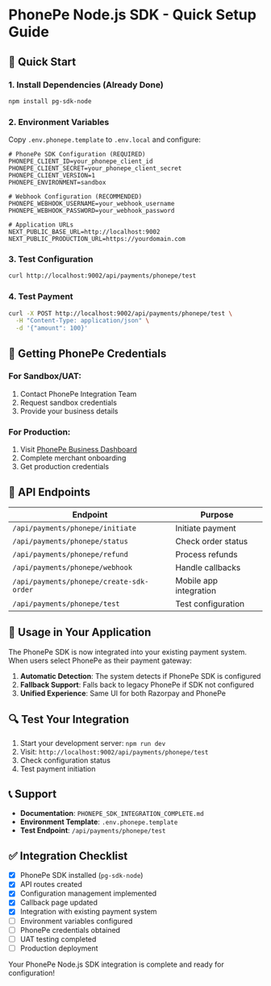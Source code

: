 # PhonePe Node.js SDK - Quick Setup Guide

## 🚀 Quick Start

### 1. Install Dependencies (Already Done)
```bash
npm install pg-sdk-node
```

### 2. Environment Variables
Copy `.env.phonepe.template` to `.env.local` and configure:

```env
# PhonePe SDK Configuration (REQUIRED)
PHONEPE_CLIENT_ID=your_phonepe_client_id
PHONEPE_CLIENT_SECRET=your_phonepe_client_secret
PHONEPE_CLIENT_VERSION=1
PHONEPE_ENVIRONMENT=sandbox

# Webhook Configuration (RECOMMENDED)
PHONEPE_WEBHOOK_USERNAME=your_webhook_username
PHONEPE_WEBHOOK_PASSWORD=your_webhook_password

# Application URLs
NEXT_PUBLIC_BASE_URL=http://localhost:9002
NEXT_PUBLIC_PRODUCTION_URL=https://yourdomain.com
```

### 3. Test Configuration
```bash
curl http://localhost:9002/api/payments/phonepe/test
```

### 4. Test Payment
```bash
curl -X POST http://localhost:9002/api/payments/phonepe/test \
  -H "Content-Type: application/json" \
  -d '{"amount": 100}'
```

## 📝 Getting PhonePe Credentials

### For Sandbox/UAT:
1. Contact PhonePe Integration Team
2. Request sandbox credentials
3. Provide your business details

### For Production:
1. Visit [PhonePe Business Dashboard](https://business.phonepe.com/)
2. Complete merchant onboarding
3. Get production credentials

## 🔧 API Endpoints

| Endpoint | Purpose |
|----------|---------|
| `/api/payments/phonepe/initiate` | Initiate payment |
| `/api/payments/phonepe/status` | Check order status |
| `/api/payments/phonepe/refund` | Process refunds |
| `/api/payments/phonepe/webhook` | Handle callbacks |
| `/api/payments/phonepe/create-sdk-order` | Mobile app integration |
| `/api/payments/phonepe/test` | Test configuration |

## 📱 Usage in Your Application

The PhonePe SDK is now integrated into your existing payment system. When users select PhonePe as their payment gateway:

1. **Automatic Detection**: The system detects if PhonePe SDK is configured
2. **Fallback Support**: Falls back to legacy PhonePe if SDK not configured
3. **Unified Experience**: Same UI for both Razorpay and PhonePe

## 🔍 Test Your Integration

1. Start your development server: `npm run dev`
2. Visit: `http://localhost:9002/api/payments/phonepe/test`
3. Check configuration status
4. Test payment initiation

## 📞 Support

- **Documentation**: `PHONEPE_SDK_INTEGRATION_COMPLETE.md`
- **Environment Template**: `.env.phonepe.template`
- **Test Endpoint**: `/api/payments/phonepe/test`

## ✅ Integration Checklist

- [x] PhonePe SDK installed (`pg-sdk-node`)
- [x] API routes created
- [x] Configuration management implemented
- [x] Callback page updated
- [x] Integration with existing payment system
- [ ] Environment variables configured
- [ ] PhonePe credentials obtained
- [ ] UAT testing completed
- [ ] Production deployment

Your PhonePe Node.js SDK integration is complete and ready for configuration!
